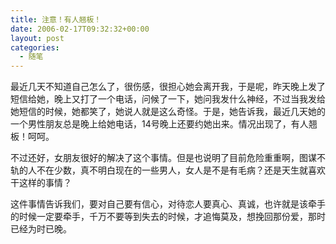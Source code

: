 ```yaml
---
title: 注意！有人翘板！
date: 2006-02-17T09:32:32+00:00
layout: post
categories:
  - 随笔
---
```


最近几天不知道自己怎么了，很伤感，很担心她会离开我，于是呢，昨天晚上发了短信给她，晚上又打了一个电话，问候了一下，她问我发什么神经，不过当我发给她短信的时候，她都笑了，她说人就是这么奇怪。于是，她告诉我，最近几天她的一个男性朋友总是晚上给她电话，14号晚上还要约她出来。情况出现了，有人翘板！呵呵。

不过还好，女朋友很好的解决了这个事情。但是也说明了目前危险重重啊，图谋不轨的人不在少数，真不明白现在的一些男人，女人是不是有毛病？还是天生就喜欢干这样的事情？

这件事情告诉我们，要对自己要有信心，对待恋人要真心、真诚，也许就是该牵手的时候一定要牵手，千万不要等到失去的时候，才追悔莫及，想挽回那份爱，那时已经为时已晚。